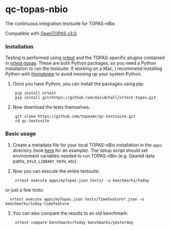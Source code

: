 # qc-topas-nbio
The continuous integration testsuite for TOPAS-nBio

Compatible with [OpenTOPAS v3.0](https://opentopas.github.io).

### Installation
Testing is performed using [nrtest](https://github.com/davidchall/nrtest) and the TOPAS-specific plugins contained in [nrtest-topas](https://github.com/davidchall/nrtest-topas).
These are both Python packages, so you need a Python installation to run the testsuite.
If working on a Mac, I recommend installing Python with [Homebrew](http://brew.sh) to avoid messing up your system Python.

1. Once you have Python, you can install the packages using pip:

        pip install nrtest
        pip install git+https://github.com/davidchall/nrtest-topas.git

2. Now download the tests themselves:

        git clone https://github.com/topasmc/qc-testsuite.git
        cd qc-testsuite
    
### Basic usage
1. Create a metadata file for your local TOPAS-nBio installation in the `apps` directory (look [here](https://github.com/topasmc/qc-testsuite/blob/master/apps/topas-1.0-beta8.json) for an example).
The setup script should set environment variables needed to run TOPAS-nBio (e.g. Geant4 data paths, `DYLD_LIBRARY_PATH`, etc).

2. Now you can execute the entire testsuite:

        nrtest execute apps/myTopas.json tests/ -o benchmarks/today
        
  or just a few tests:
        
      nrtest execute apps/myTopas.json tests/TimeFeature*.json -o benchmarks/today-timefeature
        
3. You can also compare the results to an old benchmark:

        nrtest compare benchmarks/today benchmarks/yesterday

